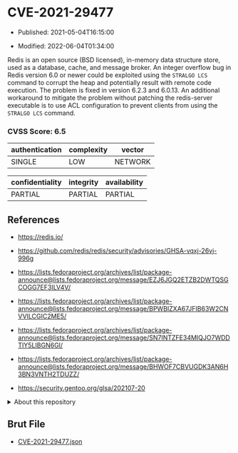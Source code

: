 # CVE-2021-29477

- Published: 2021-05-04T16:15:00

- Modified: 2022-06-04T01:34:00

Redis is an open source (BSD licensed), in-memory data structure store, used as a database, cache, and message broker. An integer overflow bug in Redis version 6.0 or newer could be exploited using the `STRALGO LCS` command to corrupt the heap and potentially result with remote code execution. The problem is fixed in version 6.2.3 and 6.0.13. An additional workaround to mitigate the problem without patching the redis-server executable is to use ACL configuration to prevent clients from using the `STRALGO LCS` command.

### CVSS Score: **6.5**

| authentication | complexity | vector |
| --- | --- | --- |
| SINGLE | LOW | NETWORK |

| confidentiality | integrity | availability |
| --- | --- | --- |
| PARTIAL | PARTIAL | PARTIAL |

## References

* https://redis.io/

* https://github.com/redis/redis/security/advisories/GHSA-vqxj-26vj-996g

* https://lists.fedoraproject.org/archives/list/package-announce@lists.fedoraproject.org/message/EZJ6JGQ2ETZB2DWTQSGCOGG7EF3ILV4V/

* https://lists.fedoraproject.org/archives/list/package-announce@lists.fedoraproject.org/message/BPWBIZXA67JFIB63W2CNVVILCGIC2ME5/

* https://lists.fedoraproject.org/archives/list/package-announce@lists.fedoraproject.org/message/SN7INTZFE34MIQJO7WDDTIY5LIBGN6GI/

* https://lists.fedoraproject.org/archives/list/package-announce@lists.fedoraproject.org/message/BHWOF7CBVUGDK3AN6H3BN3VNTH2TDUZZ/

* https://security.gentoo.org/glsa/202107-20

<details>
<summary>About this repository</summary> 

  This repository is part of the project [Live Hack CVE](https://github.com/Live-Hack-CVE). Main website can be found [www.live-hack.org](https://www.live-hack.org) 
  
  Made by [Sn0wAlice](https://github.com/Sn0wAlice) for the people that care about security and need to have a feed of the latest CVEs. Hope you enjoy it, don't forget to star the repo and follow me on [Twitter](https://twitter.com/Sn0wAlice) and [Github](https://github.com/Sn0wAlice). And that is my [personnal website](https://www.alice-snow.me/)

  - [Home Page](https://github.com/Live-Hack-CVE)
  - [Framework](https://github.com/Live-Hack-CVE/cve-framework)
  - [CVE database](https://github.com/Live-Hack-CVE/full_database)
  - [Changelog](https://github.com/Live-Hack-CVE/Changelog)
</details>

## Brut File

* [CVE-2021-29477.json](https://raw.githubusercontent.com/Live-Hack-CVE/full_database/main/cves/2021/CVE-2021-29477.json)

